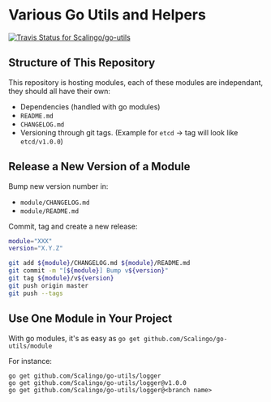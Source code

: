 # Various Go Utils and Helpers

[ ![Travis Status for
Scalingo/go-utils](https://travis-ci.com/Scalingo/go-utils.svg?branch=master)](https://travis-ci.com/github/Scalingo/go-utils)

## Structure of This Repository

This repository is hosting modules, each of these modules are independant, they should all have their own:

* Dependencies (handled with go modules)
* `README.md`
* `CHANGELOG.md`
* Versioning through git tags. (Example for `etcd` → tag will look like `etcd/v1.0.0`)

## Release a New Version of a Module

Bump new version number in:

- `module/CHANGELOG.md`
- `module/README.md`

Commit, tag and create a new release:

```sh
module="XXX"
version="X.Y.Z"

git add ${module}/CHANGELOG.md ${module}/README.md
git commit -m "[${module}] Bump v${version}"
git tag ${module}/v${version}
git push origin master
git push --tags
```

## Use One Module in Your Project

With go modules, it's as easy as `go get github.com/Scalingo/go-utils/module`

For instance:

```
go get github.com/Scalingo/go-utils/logger
go get github.com/Scalingo/go-utils/logger@v1.0.0
go get github.com/Scalingo/go-utils/logger@<branch name>
```
